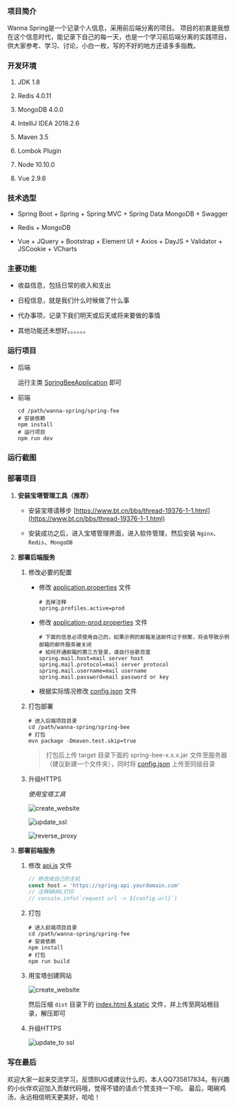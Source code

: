 ### 项目简介

Wanna Spring是一个记录个人信息，采用前后端分离的项目。
项目的初衷是我想在这个信息时代，能记录下自己的每一天，也是一个学习前后端分离的实践项目，供大家参考、学习、讨论，小白一枚，写的不好的地方还请多多指教。

### 开发环境

1. JDK 1.8

2. Redis 4.0.11

3. MongoDB 4.0.0

4. IntelliJ IDEA 2018.2.6

5. Maven 3.5

6. Lombok Plugin

7. Node 10.10.0

8. Vue 2.9.6

### 技术选型

- Spring Boot + Spring + Spring MVC + Spring Data MongoDB + Swagger

- Redis + MongoDB

- Vue + JQuery + Bootstrap + Element UI + Axios + DayJS + Validator + JSCookie + VCharts

### 主要功能

- 收益信息，包括日常的收入和支出

- 日程信息，就是我们什么时候做了什么事

- 代办事项，记录下我们明天或后天或将来要做的事情

- 其他功能还未想好。。。。。。

### 运行项目

- 后端

    运行主类 [SpringBeeApplication](spring-bee/src/main/java/org/code4everything/springbee/SpringBeeApplication.java) 即可
    
- 前端

    ``` shell
    cd /path/wanna-spring/spring-fee
    # 安装依赖
    npm install
    # 运行项目
    npm run dev
    ```
    
### 运行截图
    
### 部署项目

1. **安装宝塔管理工具（推荐）**

    - 安装宝塔请移步 [https://www.bt.cn/bbs/thread-19376-1-1.html](https://www.bt.cn/bbs/thread-19376-1-1.html)
    
    - 安装成功之后，进入宝塔管理界面，进入软件管理，然后安装 `Nginx`、`Redis`、`MongoDB`

2. **部署后端服务**

    1. 修改必要的配置

        - 修改 [application.properties](spring-bee/src/main/resources/application.properties) 文件
            
            ``` properties
            # 去掉注释
            spring.profiles.active=prod
            ```  
        - 修改 [application-prod.properties](spring-bee/src/main/resources/application-prod.properties) 文件
        
             ``` properties
             # 下面的信息必须使用自己的，如果示例的邮箱发送邮件过于频繁，将会导致示例邮箱的邮件服务被关闭
             # 如何开通邮箱的第三方登录，请自行谷歌百度
             spring.mail.host=mail server host
             spring.mail.protocol=mail server protocol
             spring.mail.username=mail username
             spring.mail.password=mail password or key
             ```    
        - 根据实际情况修改 [config.json](spring-bee/config.json) 文件
        
    2. 打包部署

        ``` shell
        # 进入后端项目目录
        cd /path/wanna-spring/spring-bee
        # 打包
        mvn package -Dmaven.test.skip=true
        ```
        
        >  打包后上传 target 目录下面的 spring-bee-x.x.x.jar 文件至服务器（建议新建一个文件夹），同时将 [config.json](spring-bee/config.json) 上传至同级目录
        
    3. 升级HTTPS
    
        *使用宝塔工具*
    
        ![create_website](images/create_api_website_for_bt.png)
            
        ![update_ssl](images/update_api_to_ssl.png)
            
        ![reverse_proxy](images/reverse_proxy.png)

3. **部署前端服务**
    
    1. 修改 [api.js](spring-fee/src/api/api.js) 文件
    
        ``` javascript
        // 修改成自己的主机
        const host = 'https://spring-api.yourdomain.com'
        // 注释掉URL打印
        // console.info(`request url -> ${config.url}`)
        ```
        
    2. 打包
    
        ``` shell
        # 进入前端项目目录
        cd /path/wanna-spring/spring-fee
        # 安装依赖
        npm install
        # 打包
        npm run build
        ```
        
    3. 用宝塔创建网站
    
        ![create_website](images/create_website_for_bt.png)
        
        然后压缩 `dist` 目录下的 [index.html & static](spring-fee/dist) 文件，并上传至网站根目录，解压即可
        
    4. 升级HTTPS
    
        ![update_to ssl](images/update_to_ssl.png)
    
### 写在最后

欢迎大家一起来交流学习，反馈BUG或建议什么的，本人QQ735817834。有兴趣的小伙伴欢迎加入贡献代码哦，觉得不错的请点个赞支持一下呗。
最后，喝碗鸡汤，永远相信明天更美好，哈哈！
